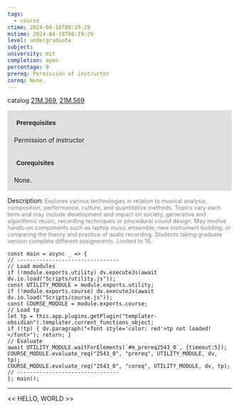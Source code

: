 ```yaml
---
tags:
  - course
ctime: 2024-04-18T00:19:29
mstime: 2024-04-18T00:19:29
level: undergraduate
subject: 
university: mit
completion: open
percentage: 0
prereq: Permission of instructor
coreq: None.
---
```


catalog [21M.369](http://student.mit.edu/catalog/m21Ma.html#21M.369), [21M.569](http://student.mit.edu/catalog/m21Ma.html#21M.569)

<span style="display: block; padding: 15px; background-color: rgb(100, 100, 100, 0.2);"><font id="m_prereq2543_0" style="display: block; font-family: Arial, sans-serif; font-weight: bold; padding: 5px">Prerequisites</font><br><span id="prereq2543_0">Permission of instructor</span></span>
<span style="display: block; padding: 15px; background-color: rgb(100, 100, 100, 0.2);"><font id="m_coreq2543_0" style="display: block; font-family: Arial, sans-serif; font-weight: bold; padding: 5px">Corequisites</font><br><span id="coreq2543_0">None.</span></span>

<font style="">Description:</font>
<font style="color: grey; font-size: 0.8rem;">Explores various technologies in relation to musical analysis, composition, performance, culture, and quantitative methods. Topics vary each term and may include development and impact on society, generative and algorithmic music, recording techniques or procedural sound design. May involve hands-on components such as laptop music ensemble, new instrument building, or comparing the theory and practice of audio recording. Students taking graduate version complete different assignments. Limited to 16.</font>

```dataviewjs
const main = async _ => {
// --------------------------------
// Load modules
if (!module.exports.utility) dv.executeJs(await dv.io.load("Scripts/utility.js"));
const UTILITY_MODULE = module.exports.utility;
if (!module.exports.course) dv.executeJs(await dv.io.load("Scripts/course.js"));
const COURSE_MODULE = module.exports.course;
// Load tp
let tp = this.app.plugins.getPlugin("templater-obsidian").templater.current_functions_object;
if (!tp) { dv.paragraph("<font style='color: red'>tp not loaded!</font>"); return; }
// Evaluate
await UTILITY_MODULE.waitForElements(`#m_prereq2543_0`, {timeout:5});
COURSE_MODULE.evaluate_req("2543_0", "prereq", UTILITY_MODULE, dv, tp);
COURSE_MODULE.evaluate_req("2543_0", "coreq", UTILITY_MODULE, dv, tp);
// --------------------------------
}; main();
```

---

<< HELLO, WORLD >>
